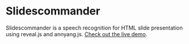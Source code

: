# Slidescommander
Slidescommander is a speech recognition for HTML slide presentation using reveal.js and annyang.js. [Check out the live demo](https://shawwal.github.io/slidescommander/).